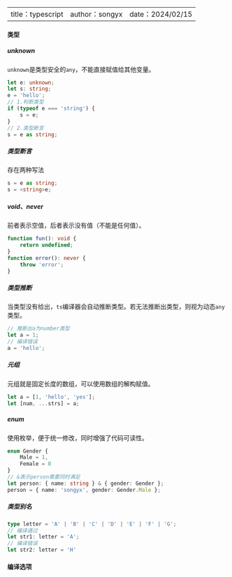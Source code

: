 <table>
    <tr>
        <td>title：typescript</td>
        <td>author：songyx</td>
        <td>date：2024/02/15</td>
    </tr>
</table>

#### 类型

##### unknown

`unknown`是类型安全的`any`，不能直接赋值给其他变量。

```typescript
let e: unknown;
let s: string;
e = 'hello';
// 1.判断类型
if (typeof e === 'string') {
    s = e;
}
// 2.类型断言
s = e as string;
```

##### 类型断言

存在两种写法

```typescript
s = e as string;
s = <string>e;
```

##### void、never

前者表示空值，后者表示没有值（不能是任何值）。

```typescript
function fun(): void {
    return undefined;
}
function error(): never {
    throw 'error';
}
```

##### 类型推断

当类型没有给出，`ts`编译器会自动推断类型。若无法推断出类型，则视为动态`any`类型。

```typescript
// 推断出a为number类型
let a = 1;
// 编译错误
a = 'hello';
```

##### 元组

元组就是固定长度的数组，可以使用数组的解构赋值。

```typescript
let a = [1, 'hello', 'yes'];
let [num, ...strs] = a;
```

##### enum

使用枚举，便于统一修改，同时增强了代码可读性。

```typescript
enum Gender {
    Male = 1,
    Female = 0
}
// &表示person需要同时满足
let person: { name: string } & { gender: Gender };
person = { name: 'songyx', gender: Gender.Male };
```

##### 类型别名

```typescript
type letter = 'A' | 'B' | 'C' | 'D' | 'E' | 'F' | 'G';
// 编译通过
let str1: letter = 'A';
// 编译错误
let str2: letter = 'H'
```

#### 编译选项